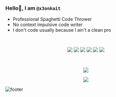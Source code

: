 ### Hello👋, I am `@x3onkait`

- Professional Spaghetti Code Thrower
- No context impulsive code writer
- I don't code usually because I ain't a clean pro

<br>
<p align="center"> 
    <img src="https://img.shields.io/badge/Python-3776AB?style=for-the-badge&logo=python&logoColor=white">
    <img src="https://img.shields.io/badge/jupyter-%23FA0F00.svg?style=for-the-badge&logo=jupyter&logoColor=white">
    <img src="https://img.shields.io/badge/PHP-777BB4?style=for-the-badge&logo=php&logoColor=white">
    <img src="https://img.shields.io/badge/Ubuntu-E95420?style=for-the-badge&logo=ubuntu&logoColor=white">
    <img src="https://img.shields.io/badge/tor-%237E4798.svg?style=for-the-badge&logo=tor-project&logoColor=white">
    <img src="https://img.shields.io/badge/-Stackoverflow-FE7A16?style=for-the-badge&logo=stack-overflow&logoColor=white">
  <br>
</p>
<br>

<p align="center">
  <img src="https://github-readme-stats.vercel.app/api/top-langs/?username=x3onkait">
</p>

<p align="center">
  <!-- <img src="https://gpvc.arturio.dev/x3onkait"> -->
  <img src="https://komarev.com/ghpvc/?username=x3onkait&style=for-the-badge&label=PAGE%20HIT">
</p>

![footer](https://capsule-render.vercel.app/api?type=waving&color=0:2193b0,100:6dd5ed&height=100&section=footer)
